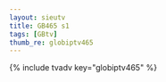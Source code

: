 ```yaml
--- 
layout: sieutv
title: GB465 s1
tags: [GBtv]
thumb_re: globiptv465
---
```

{% include tvadv key="globiptv465" %} 
